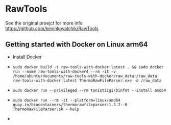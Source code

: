 # RawTools

See the original proejct for more info https://github.com/kevinkovalchik/RawTools

## Getting started with Docker on Linux arm64

- Install Docker

 - `sudo docker build -t raw-tools-with-docker:latest . && sudo docker run --name raw-tools-with-docker4 --rm -it -v /home/ubuntu/documents/raw-tools-with-docker/raw_data:/raw_data   raw-tools-with-docker:latest ThermoRawFileParser.exe -d /raw_data`


- `sudo docker run --privileged --rm tonistiigi/binfmt --install amd64`
 - `sudo docker run --rm -it --platform=linux/amd64 quay.io/biocontainers/thermorawfileparser:1.3.2--0 ThermoRawFileParser.sh --help`


- 